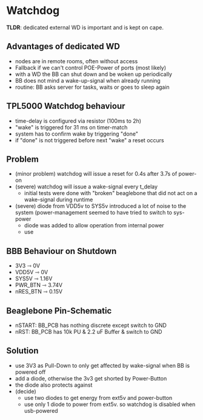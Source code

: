 # Watchdog

**TLDR**: dedicated external WD is important and is kept on cape.

## Advantages of dedicated WD

- nodes are in remote rooms, often without access
- Fallback if we can't control POE-Power of ports (most likely)
- with a WD the BB can shut down and be woken up periodically
- BB does not mind a wake-up-signal when already running
- routine: BB asks server for tasks, waits or goes to sleep again

## TPL5000 Watchdog behaviour

- time-delay is configured via resistor (100ms to 2h)
- "wake" is triggered for 31 ms on timer-match
- system has to confirm wake by triggering "done"
- if "done" is not triggered before next "wake" a reset occurs

## Problem

- (minor problem) watchdog will issue a reset for 0.4s after 3.7s of power-on
- (severe) watchdog will issue a wake-signal every t_delay
    - initial tests were done with "broken" beaglebone that did not act on a wake-signal during runtime
- (severe) diode from VDD5v to SYS5v introduced a lot of noise to the system (power-management seemed to have tried to switch to sys-power
    - diode was added to allow operation from internal power
    - use

## BBB Behaviour on Shutdown

- 3V3       ⇾ 0V
- VDD5V	    ⇾ 0V
- SYS5V     ⇾ 1.16V
- PWR_BTN	⇾ 3.74V
- nRES_BTN  ⇾ 0.15V

## Beaglebone Pin-Schematic

- nSTART: BB_PCB has nothing discrete except switch to GND
- nRST: BB_PCB has 10k PU & 2.2 uF Buffer & switch to GND

## Solution

- use 3V3 as Pull-Down to only get affected by wake-signal when BB is powered off
- add a diode, otherwise the 3v3 get shorted by Power-Button
- the diode also protects against
- (decide)
    - use two diodes to get energy from ext5v and power-button
    - use only 1 diode to power from ext5v. so watchdog is disabled when usb-powered
